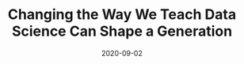 ---
title: Changing the Way We Teach Data Science Can Shape a Generation
date: 2020-09-02
img_src: https://miro.medium.com/max/576/0*AYbohhk9WIBvVYwQ
href: https://medium.com/swlh/changing-the-way-we-teach-data-science-can-shape-a-generation-4ceb3becae9
---